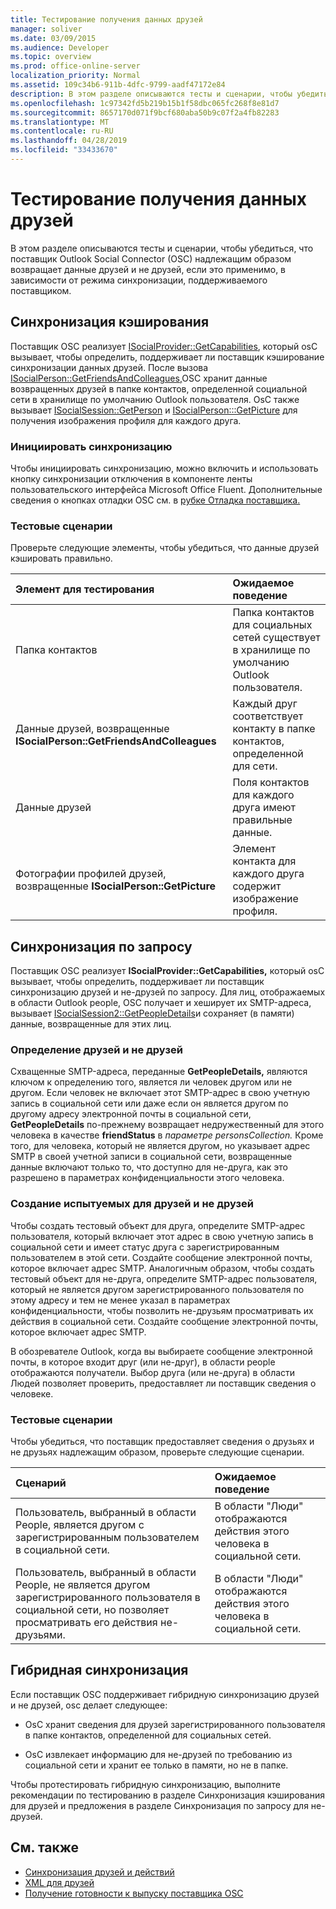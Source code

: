 ```yaml
---
title: Тестирование получения данных друзей
manager: soliver
ms.date: 03/09/2015
ms.audience: Developer
ms.topic: overview
ms.prod: office-online-server
localization_priority: Normal
ms.assetid: 109c34b6-911b-4dfc-9799-aadf47172e84
description: В этом разделе описываются тесты и сценарии, чтобы убедиться, что поставщик Outlook Social Connector (OSC) надлежащим образом возвращает данные друзей и не друзей, если это применимо, в зависимости от режима синхронизации, поддерживаемого поставщиком.
ms.openlocfilehash: 1c97342fd5b219b15b1f58dbc065fc268f8e81d7
ms.sourcegitcommit: 8657170d071f9bcf680aba50b9c07f2a4fb82283
ms.translationtype: MT
ms.contentlocale: ru-RU
ms.lasthandoff: 04/28/2019
ms.locfileid: "33433670"
---
```

# <a name="testing-friends"></a>Тестирование получения данных друзей

В этом разделе описываются тесты и сценарии, чтобы убедиться, что поставщик Outlook Social Connector (OSC) надлежащим образом возвращает данные друзей и не друзей, если это применимо, в зависимости от режима синхронизации, поддерживаемого поставщиком.

<a name="olosc_TestingFriends_CachedSync"> </a>

## <a name="cached-synchronization"></a>Синхронизация кэширования

Поставщик OSC реализует [ISocialProvider::GetCapabilities](isocialprovider-getcapabilities.md), который osC вызывает, чтобы определить, поддерживает ли поставщик кэширование синхронизации данных друзей. После вызова [ISocialPerson::GetFriendsAndColleagues,](isocialperson-getfriendsandcolleagues.md)OSC хранит данные возвращенных друзей в папке контактов, определенной социальной сети в хранилище по умолчанию Outlook пользователя. OsC также вызывает [ISocialSession::GetPerson](isocialsession-getperson.md) и [ISocialPerson:::GetPicture](isocialperson-getpicture.md) для получения изображения профиля для каждого друга. 
  
### <a name="initiate-synchronization"></a>Инициировать синхронизацию

Чтобы инициировать синхронизацию, можно включить и  использовать кнопку синхронизации отключения в компоненте ленты пользовательского интерфейса Microsoft Office Fluent. Дополнительные сведения о кнопках отладки OSC см. в [рубке Отладка поставщика.](debugging-a-provider.md) 
  
### <a name="test-scenarios"></a>Тестовые сценарии

Проверьте следующие элементы, чтобы убедиться, что данные друзей кэшировать правильно.
  
|**Элемент для тестирования**|**Ожидаемое поведение**|
|:-----|:-----|
|Папка контактов  <br/> |Папка контактов для социальных сетей существует в хранилище по умолчанию Outlook пользователя.  <br/> |
|Данные друзей, возвращенные **ISocialPerson::GetFriendsAndColleagues** <br/> |Каждый друг соответствует контакту в папке контактов, определенной для сети.  <br/> |
|Данные друзей  <br/> |Поля контактов для каждого друга имеют правильные данные.  <br/> |
|Фотографии профилей друзей, возвращенные **ISocialPerson::GetPicture** <br/> |Элемент контакта для каждого друга содержит изображение профиля.  <br/> |

<a name="olosc_TestingFriends_OnDemandSync"> </a>

## <a name="on-demand-synchronization"></a>Синхронизация по запросу

Поставщик OSC реализует **ISocialProvider::GetCapabilities,** который osC вызывает, чтобы определить, поддерживает ли поставщик синхронизацию друзей и не-друзей по запросу. Для лиц, отображаемых в области Outlook people, OSC получает и хеширует их SMTP-адреса, вызывает [ISocialSession2::GetPeopleDetails](isocialsession2-getpeopledetails.md)и сохраняет (в памяти) данные, возвращенные для этих лиц. 
  
### <a name="determining-friends-and-non-friends"></a>Определение друзей и не друзей

Схващенные SMTP-адреса, переданные **GetPeopleDetails,** являются ключом к определению того, является ли человек другом или не другом. Если человек не включает этот SMTP-адрес в свою учетную запись в социальной сети или даже если он является другом по другому адресу электронной почты в социальной сети, **GetPeopleDetails** по-прежнему возвращает недружественный для этого человека в качестве **friendStatus** в _параметре personsCollection._  Кроме того, для человека, который не является другом, но указывает адрес SMTP в своей учетной записи в социальной сети, возвращенные данные включают только то, что доступно для не-друга, как это разрешено в параметрах конфиденциальности этого человека. 
  
### <a name="creating-test-subjects-for-friends-and-non-friends"></a>Создание испытуемых для друзей и не друзей

Чтобы создать тестовый объект для друга, определите SMTP-адрес пользователя, который включает этот адрес в свою учетную запись в социальной сети и имеет статус друга с зарегистрированным пользователем в этой сети. Создайте сообщение электронной почты, которое включает адрес SMTP. Аналогичным образом, чтобы создать тестовый объект для не-друга, определите SMTP-адрес пользователя, который не является другом зарегистрированного пользователя по этому адресу и тем не менее указал в параметрах конфиденциальности, чтобы позволить не-друзьям просматривать их действия в социальной сети. Создайте сообщение электронной почты, которое включает адрес SMTP. 
  
В обозревателе Outlook, когда вы выбираете сообщение электронной почты, в которое входит друг (или не-друг), в области people отображаются получатели. Выбор друга (или не-друга) в области Людей позволяет проверить, предоставляет ли поставщик сведения о человеке.
  
### <a name="test-scenarios"></a>Тестовые сценарии

Чтобы убедиться, что поставщик предоставляет сведения о друзьях и не друзьях надлежащим образом, проверьте следующие сценарии.
  
|**Сценарий**|**Ожидаемое поведение**|
|:-----|:-----|
|Пользователь, выбранный в области People, является другом с зарегистрированным пользователем в социальной сети.  <br/> |В области "Люди" отображаются действия этого человека в социальной сети.  <br/> |
|Пользователь, выбранный в области People, не является другом зарегистрированного пользователя в социальной сети, но позволяет просматривать его действия не-друзьями.  <br/> |В области "Люди" отображаются действия этого человека в социальной сети.  <br/> |

<a name="olosc_TestingFriends_OnDemandSync"> </a>

## <a name="hybrid-synchronization"></a>Гибридная синхронизация

Если поставщик OSC поддерживает гибридную синхронизацию друзей и не друзей, osc делает следующее: 
  
- OsC хранит сведения для друзей зарегистрированного пользователя в папке контактов, определенной для социальных сетей.
    
- OsC извлекает информацию для не-друзей по требованию из социальной сети и хранит ее только в памяти, но не в папке.
    
Чтобы протестировать гибридную синхронизацию, выполните рекомендации по тестированию в разделе [](#olosc_TestingFriends_OnDemandSync) Синхронизация кэширования для друзей и предложения в разделе Синхронизация по запросу для не-друзей. [](#olosc_TestingFriends_CachedSync) 
  
## <a name="see-also"></a>См. также

- [Синхронизация друзей и действий](synchronizing-friends-and-activities.md) 
- [XML для друзей](xml-for-friends.md)
- [Получение готовности к выпуску поставщика OSC](getting-ready-to-release-an-osc-provider.md)

